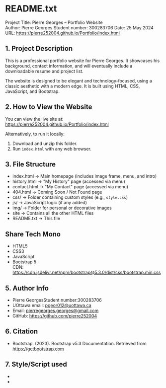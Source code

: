 README.txt
==========

Project Title: Pierre Georges – Portfolio Website  
Author: Pierre Georges
Student number: 300283706
Date: 25 May 2024  
URL: https://pierre252004.github.io/Portfolio/index.html

**1. Project Description**
-----------------------
This is a professional portfolio website for Pierre Georges. It showcases his background, contact information, and will eventually include a downloadable resume and project list.

The website is designed to be elegant and technology-focused, using a classic aesthetic with a modern edge. It is built using HTML, CSS, JavaScript, and Bootstrap.

**2. How to View the Website**
-----------------------
You can view the live site at:  
https://pierre252004.github.io/Portfolio/index.html

Alternatively, to run it locally:
1. Download and unzip this folder.
2. Run `index.html` with any web browser.

**3. File Structure**
-----------------------
- index.html          → Main homepage (includes image frame, menu, and intro)
- history.html        → "My History" page (accessed via menu)
- contact.html        → "My Contact" page (accessed via menu)
- 404.html            → Coming Soon / Not Found page
- css/                → Folder containing custom styles (e.g., `style.css`)
- js/                 → JavaScript logic (if any added)
- img/                → Folder for personal or decorative images
- site                → Contains all the other HTML files
- README.txt          → This file

Share Tech Mono
-----------------------
- HTML5
- CSS3
- JavaScript
- Bootstrap 5  
  CDN: https://cdn.jsdelivr.net/npm/bootstrap@5.3.0/dist/css/bootstrap.min.css

**5. Author Info**
-----------------------
- Pierre GeorgesStudent number:300283706
- UOttawa email: pgeor012@uottawa.ca
- Email: pierregeorges.georges@gmail.com
- GitHub: https://github.com/pierre252004

**6. Citation**
-----------------------
- Bootstrap. (2023). Bootstrap v5.3 Documentation. Retrieved from https://getbootstrap.com

**7. Style/Script used**
-----------------------
- <style href="https://cdn.jsdelivr.net/npm/bootstrap@5.3.0/dist/css/bootstrap.min.css " rel="stylesheet"></style>
- <script src="https://cdn.jsdelivr.net/npm/bootstrap@5.3.0/dist/js/bootstrap.bundle.min.js "></script>

